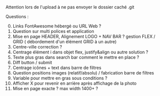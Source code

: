 Attention lors de l'upload à ne pas envoyer le dossier caché .git

Questions :

0. Links FontAwesome hébergé ou URL Web ?
1. Question sur multi polices et application
2. Mise en page HEADER, Alignement LOGO + NAV BAR ? gestion FLEX / GRID ( débordement d'un élément GRID à un autre)
3. Centre-ville correction ?
4. Centrage élément i dans objet flex, justify&align ou autre solution ?
5. Texte plus gras dans search bar comment le mettre en place ?
6. Diff button / submit
7. Centrage icônes + text dans barre de filtres
8. Question positions images (relatif/absolu) / fabrication barre de filtres
9. Variable pour mettre en gras sous conditions ?
10. Afficher X pour revenir en arrière après affichage de la photo
11. Mise en page exacte ? max width 1400+ ?
